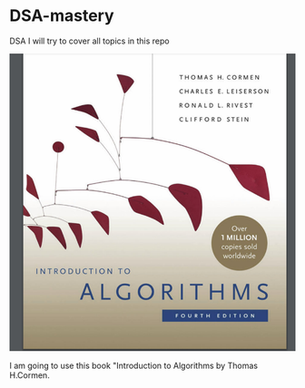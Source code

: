 # DSA-mastery
DSA I will try to cover all topics in this repo

![Design preview of my Weather App](./dsabook.png)

I am going to use this book "Introduction to Algorithms by Thomas H.Cormen.

